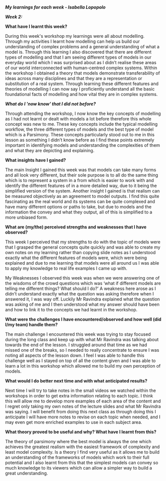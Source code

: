

***My learnings for each week - Isabella Lopopolo***

***Week 2:*** 


**What have I learnt this week?**

During this week's workshop my learnings were all about modelling. Through my activities I learnt how modelling can help us build our understanding of complex problems and a general understanding of what a model is. Through this learning I also discovered that there are different types of modelling and that I am seeing different types of models in our everyday world which I was surprised about as I didn’t realise these areas of our world interconnected with human-centred complex systems. Within the workshop I obtained a theory that models demonstrate transferability of ideas across many disciplines and that they are a representation or substitution of a real system. Through learning these different features and theories of modelling I can now say I proficiently understand all the basic foundational facts of modelling and how vital they are in complex systems. 
 

***What do I 'now know' that I did not before?***

Through attending the workshop, I now know the key concepts of modelling as I had not learnt or dealt with models a lot before therefore this whole concept was new to me. These key concepts include the typical modelling workflow, the three different types of models and the best type of model which is a Parsimony. These concepts particularly stood out to me in this lesson as something I didn’t know before as I find these points extremely important in identifying models and understanding the complexities of them and what they are depicting and explaining. 


**What insights have I gained?**

The main Insight I gained this week was that models can take many forms and all look very different, but their sole purpose is to all do the same thing which is to represent a system in a from which is easier to work with and identify the different features of in a more detailed way, due to it being the simplified version of the system. Another insight I gained is that realism can be measured objectively as an agreement to model outputs. I find this quite fascinating as the real world and its systems can be quite complexed and have many different options or paths to take, but due to models and the information the convey and what they output, all of this is simplified to a more unbiased form. 


**What are (my/the) perceived strengths and weaknesses that I have observed?**

This week I perceived that my strengths to do with the topic of models were that I grasped the general concepts quite quickly and was able to create my own notes on my learning rather than copying slide notes as I understood exactly what the different features of models were, which were being explained and due to me learning that models were all around us I was able to apply my knowledge to real life examples I came up with. 

My Weaknesses I observed this week was when we were answering one of the wisdoms of the crowd questions which was ‘what if different models are telling me different things? What should I do?’ A weakness here arose as I didn’t understand exactly what the question was asking therefore when I answered it, I was way off. Luckily Mr Ravindra explained what the question was asking of me and I then understood what my answer should have been and how to link it to the concepts we had learnt in the workshop. 


**What were the challenges I have encountered/observed and how well (did I/my team) handle them?** 

The main challenge I encountered this week was trying to stay focused during the long class and keep up with what Mr Ravindra was talking about towards the end of the lesson. I struggled around that time as we had missed one of the breaks, so I needed to really concentrate to ensure I was noting all aspects of the lesson down. I feel I was able to handle this challenge well as I stayed on top of all the content given and I was able to learn a lot in this workshop which allowed me to build my own perception of models. 

 
**What would I do better next time and with what anticipated results?** 

Next time I will try to take notes in the small videos we watched within the workshops in order to get extra information relating to each topic. I think this will allow me to develop more examples of each area of the content and I regret only taking my own notes of the lecture slides and what Mr Ravindra was saying. I will benefit from doing this next class as through doing this I anticipate I will have more notes to revise on each topic when needed, and I may even get more enriched examples to use in each subject area. 


**What theory proved to be useful and why? What have I learnt from this?** 

The theory of parsimony where the best model is always the one which achieves the greatest realism with the easiest framework of complexity and least model complexity. Is a theory I find very useful as it allows me to build an understanding of the frameworks of models which work to their full potential and I also learnt from this that the simplest models can convey so much knowledge to its viewers which can allow a simpler way to build a great understanding. 

 
